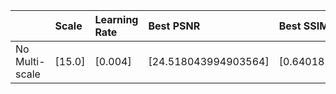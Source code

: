 |                | Scale   | Learning Rate   | Best PSNR            | Best SSIM            |
|:---------------|:--------|:----------------|:---------------------|:---------------------|
| No Multi-scale | [15.0]  | [0.004]         | [24.518043994903564] | [0.6401857433984073] |